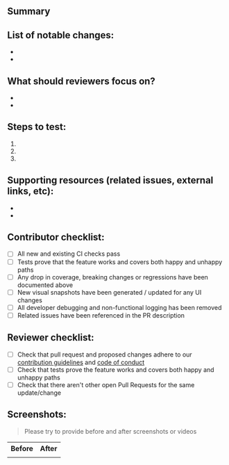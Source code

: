## Summary

<!--
A few sentences describing the changes being proposed in this pull request.
-->

## List of notable changes:

<!--
E.g.

- **added** # for # component because #
- **removed** props for # component because #
- **updated** documentation for # component because #
-->

-
-

## What should reviewers focus on?

<!--
Help reviewers check the changes applied.

E.g. For site designers

Verify that the implementation is aligned with the design proposal:
- Ensure the layout and the spacing are correct in different viewport sizes (desktop, tablet and mobile). 
- Check dark and light color modes.
- Check the interactive states, such as hover, focus or active ones.
-->

- 
-

## Steps to test:

<!--
Help reviewers test the feature by providing steps to reproduce the behavior.

E.g.

1. Open the # component in CI-deployed preview environment
2. Go to # story in Storybook
3. Verify that # behaves as described in the following issue.
-->

1.
2.
3.

## Supporting resources (related issues, external links, etc):

-
-

## Contributor checklist:

- [ ] All new and existing CI checks pass
- [ ] Tests prove that the feature works and covers both happy and unhappy paths
- [ ] Any drop in coverage, breaking changes or regressions have been documented above
- [ ] New visual snapshots have been generated / updated for any UI changes
- [ ] All developer debugging and non-functional logging has been removed
- [ ] Related issues have been referenced in the PR description

## Reviewer checklist:

- [ ] Check that pull request and proposed changes adhere to our [contribution guidelines](../../CONTRIBUTING.md) and [code of conduct](../../CODE_OF_CONDUCT.md)
- [ ] Check that tests prove the feature works and covers both happy and unhappy paths
- [ ] Check that there aren't other open Pull Requests for the same update/change

## Screenshots:

> Please try to provide before and after screenshots or videos

<table>
<tr>
<th> Before</th> <th> After </th>
</tr>
<tr>
<td valign="top">

<!-- Insert "before" screenshot here -->

 </td>
<td valign="top">

<!-- Insert "after" screenshot here -->

</td>
</tr>
</table>
